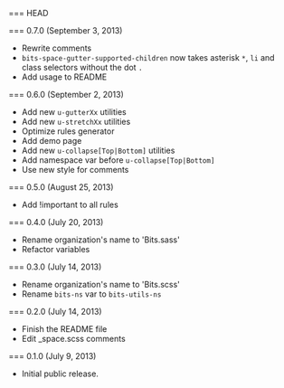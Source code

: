 === HEAD

=== 0.7.0 (September 3, 2013)

* Rewrite comments
* `bits-space-gutter-supported-children` now takes asterisk `*`, `li` and class
selectors without the dot `.`
* Add usage to README

=== 0.6.0 (September 2, 2013)

* Add new `u-gutterXx` utilities
* Add new `u-stretchXx` utilities
* Optimize rules generator
* Add demo page
* Add new `u-collapse[Top|Bottom]` utilities
* Add namespace var before `u-collapse[Top|Bottom]`
* Use new style for comments

=== 0.5.0 (August 25, 2013)

* Add !important to all rules

=== 0.4.0 (July 20, 2013)

* Rename organization's name to 'Bits.sass'
* Refactor variables

=== 0.3.0 (July 14, 2013)

* Rename organization's name to 'Bits.scss'
* Rename `bits-ns` var to `bits-utils-ns`

=== 0.2.0 (July 14, 2013)

* Finish the README file
* Edit _space.scss comments

=== 0.1.0 (July 9, 2013)

* Initial public release.